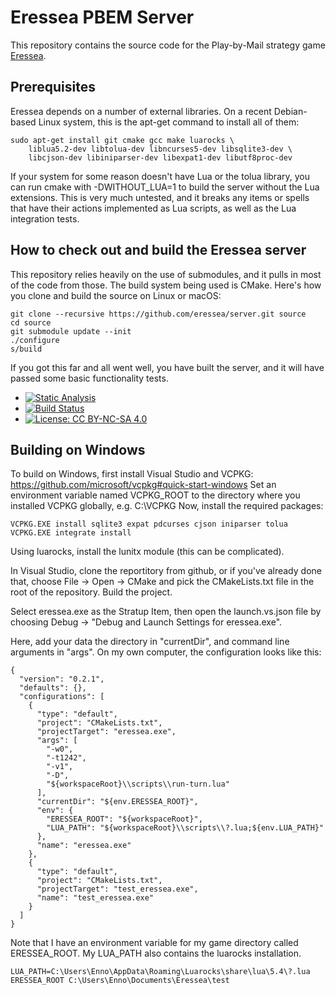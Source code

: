 # Eressea PBEM Server

This repository contains the source code for the Play-by-Mail 
strategy game [Eressea](http://www.eressea.de/).

## Prerequisites

Eressea depends on a number of external libraries. On a recent
Debian-based Linux system, this is the apt-get command to
install all of them:

    sudo apt-get install git cmake gcc make luarocks \
        liblua5.2-dev libtolua-dev libncurses5-dev libsqlite3-dev \
        libcjson-dev libiniparser-dev libexpat1-dev libutf8proc-dev

If your system for some reason doesn't have Lua or the tolua library,
you can run cmake with -DWITHOUT_LUA=1 to build the server without the
Lua extensions. This is very much untested, and it breaks any items 
or spells that have their actions implemented as Lua scripts, as well
as the Lua integration tests.

## How to check out and build the Eressea server

This repository relies heavily on the use of submodules, and it pulls in
most of the code from those. The build system being used is CMake.
Here's how you clone and build the source on Linux or macOS:

    git clone --recursive https://github.com/eressea/server.git source
    cd source
    git submodule update --init
    ./configure
    s/build

If you got this far and all went well, you have built the server, and
it will have passed some basic functionality tests.

* [![Static Analysis](https://scan.coverity.com/projects/6742/badge.svg?flat=1)](https://scan.coverity.com/projects/6742/)
* [![Build Status](https://api.travis-ci.org/eressea/server.svg?branch=develop)](https://travis-ci.org/eressea/server)
* [![License: CC BY-NC-SA 4.0](https://licensebuttons.net/l/by-nc-sa/4.0/80x15.png)](http://creativecommons.org/licenses/by-nc-sa/4.0/)

## Building on Windows

To build on Windows, first install Visual Studio and VCPKG: https://github.com/microsoft/vcpkg#quick-start-windows
Set an environment variable named VCPKG_ROOT to the directory where you installed VCPKG globally, e.g. C:\VCPKG
Now, install the required packages:
```
VCPKG.EXE install sqlite3 expat pdcurses cjson iniparser tolua
VCPKG.EXE integrate install
```

Using luarocks, install the lunitx module (this can be complicated).

In Visual Studio, clone the reportitory from github, or if you've already done
that, choose File -> Open -> CMake and pick the CMakeLists.txt file in the root
of the repository. Build the project.

Select eressea.exe as the Stratup Item, then open the launch.vs.json file by 
choosing Debug -> "Debug and Launch Settings for eressea.exe".

Here, add your data the directory in "currentDir", and command line arguments 
in "args". On my own computer, the configuration looks like this:
```
{
  "version": "0.2.1",
  "defaults": {},
  "configurations": [
    {
      "type": "default",
      "project": "CMakeLists.txt",
      "projectTarget": "eressea.exe",
      "args": [
        "-w0",
        "-t1242",
        "-v1",
        "-D",
        "${workspaceRoot}\\scripts\\run-turn.lua"
      ],
      "currentDir": "${env.ERESSEA_ROOT}",
      "env": {
        "ERESSEA_ROOT": "${workspaceRoot}",
        "LUA_PATH": "${workspaceRoot}\\scripts\\?.lua;${env.LUA_PATH}"
      },
      "name": "eressea.exe"
    },
    {
      "type": "default",
      "project": "CMakeLists.txt",
      "projectTarget": "test_eressea.exe",
      "name": "test_eressea.exe"
    }
  ]
}
```

Note that I have an environment variable for my game directory called ERESSEA_ROOT. My LUA_PATH also contains the luarocks installation.

```
LUA_PATH=C:\Users\Enno\AppData\Roaming\Luarocks\share\lua\5.4\?.lua
ERESSEA_ROOT C:\Users\Enno\Documents\Eressea\test
```
